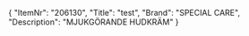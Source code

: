 {
  "ItemNr": "206130",
  "Title": "test",
  "Brand": "SPECIAL CARE",
  "Description": "MJUKGÖRANDE HUDKRÄM"
}